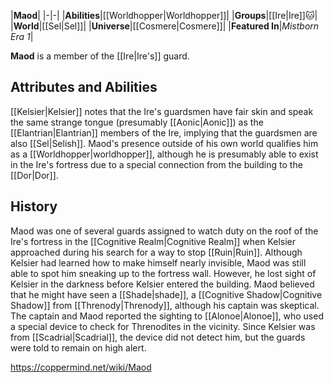 |**Maod**|
|-|-|
|**Abilities**|[[Worldhopper\|Worldhopper]]|
|**Groups**|[[Ire\|Ire]]🐱︎|
|**World**|[[Sel\|Sel]]|
|**Universe**|[[Cosmere\|Cosmere]]|
|**Featured In**|*Mistborn Era 1*|

**Maod** is a member of the [[Ire\|Ire's]] guard.

## Attributes and Abilities
[[Kelsier\|Kelsier]] notes that the Ire's guardsmen have fair skin and speak the same strange tongue (presumably [[Aonic\|Aonic]]) as the [[Elantrian\|Elantrian]] members of the Ire, implying that the guardsmen are also [[Sel\|Selish]]. Maod's presence outside of his own world qualifies him as a [[Worldhopper\|worldhopper]], although he is presumably able to exist in the Ire's fortress due to a special connection from the building to the [[Dor\|Dor]].

## History
Maod was one of several guards assigned to watch duty on the roof of the Ire's fortress in the [[Cognitive Realm\|Cognitive Realm]] when Kelsier approached during his search for a way to stop [[Ruin\|Ruin]]. Although Kelsier had learned how to make himself nearly invisible, Maod was still able to spot him sneaking up to the fortress wall. However, he lost sight of Kelsier in the darkness before Kelsier entered the building.
Maod believed that he might have seen a [[Shade\|shade]], a [[Cognitive Shadow\|Cognitive Shadow]] from [[Threnody\|Threnody]], although his captain was skeptical. The captain and Maod reported the sighting to [[Alonoe\|Alonoe]], who used a special device to check for Threnodites in the vicinity. Since Kelsier was from [[Scadrial\|Scadrial]], the device did not detect him, but the guards were told to remain on high alert.



https://coppermind.net/wiki/Maod